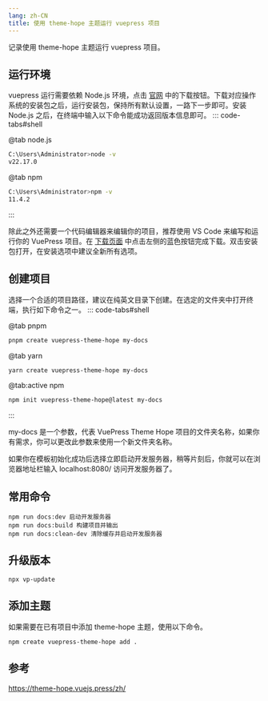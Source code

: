 ```yaml
---
lang: zh-CN
title: 使用 theme-hope 主题运行 vuepress 项目
---
```

记录使用 theme-hope 主题运行 vuepress 项目。

## 运行环境
vuepress 运行需要依赖 Node.js 环境，点击 [官网](https://nodejs.org/zh-cn/) 中的下载按钮。下载对应操作系统的安装包之后，运行安装包，保持所有默认设置，一路下一步即可。安装 Node.js 之后，在终端中输入以下命令能成功返回版本信息即可。
::: code-tabs#shell

@tab node.js

```bash
C:\Users\Administrator>node -v
v22.17.0
```

@tab npm

```bash
C:\Users\Administrator>npm -v
11.4.2
```
:::


除此之外还需要一个代码编辑器来编辑你的项目，推荐使用 VS Code 来编写和运行你的 VuePress 项目。在 [下载页面](https://code.visualstudio.com/) 中点击左侧的蓝色按钮完成下载。双击安装包打开，在安装选项中建议全新所有选项。

## 创建项目
选择一个合适的项目路径，建议在纯英文目录下创建。在选定的文件夹中打开终端，执行如下命令之一。
::: code-tabs#shell

@tab pnpm

```bash
pnpm create vuepress-theme-hope my-docs
```

@tab yarn

```bash
yarn create vuepress-theme-hope my-docs
```

@tab:active npm

```bash
npm init vuepress-theme-hope@latest my-docs
```
:::


my-docs 是一个参数，代表 VuePress Theme Hope 项目的文件夹名称，如果你有需求，你可以更改此参数来使用一个新文件夹名称。


如果你在模板初始化成功后选择立即启动开发服务器，稍等片刻后，你就可以在浏览器地址栏输入 localhost:8080/ 访问开发服务器了。



## 常用命令
```shell
npm run docs:dev 启动开发服务器
npm run docs:build 构建项目并输出
npm run docs:clean-dev 清除缓存并启动开发服务器
```

## 升级版本
```shell
npx vp-update
```

## 添加主题

如果需要在已有项目中添加 theme-hope 主题，使用以下命令。
```shell
npm create vuepress-theme-hope add .
```

## 参考
https://theme-hope.vuejs.press/zh/